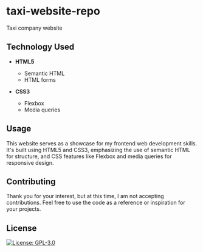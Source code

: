 # taxi-website-repo
 Taxi company website

## Technology Used
- **HTML5**
  - Semantic HTML
  - HTML forms

- **CSS3**
  - Flexbox
  - Media queries

## Usage
This website serves as a showcase for my frontend web development skills. It's built using HTML5 and CSS3, emphasizing the use of semantic HTML for structure, and CSS features like Flexbox and media queries for responsive design.

## Contributing
Thank you for your interest, but at this time, I am not accepting contributions. Feel free to use the code as a reference or inspiration for your projects.

## License
[![License: GPL-3.0](https://img.shields.io/badge/License-GPL--3.0-blue.svg)](https://www.gnu.org/licenses/gpl-3.0)